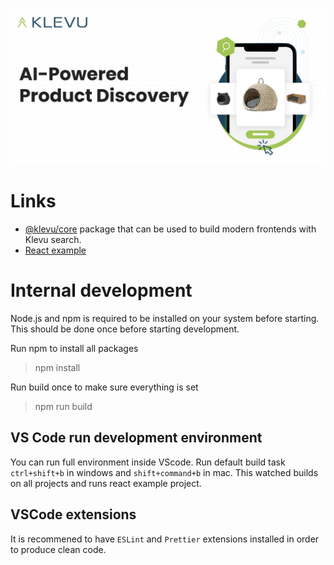![Klevu](images/klevu_header.jpg?raw=true "Klevu")

# Links

- [@klevu/core](packages/klevu-core/README.md) package that can be used to build modern frontends with Klevu search.
- [React example](examples/react/)

# Internal development

Node.js and npm is required to be installed on your system before starting. This should be done once before starting development.

Run npm to install all packages

> npm install

Run build once to make sure everything is set

> npm run build

## VS Code run development environment

You can run full environment inside VScode. Run default build task `ctrl+shift+b` in windows and `shift+command+b` in mac. This watched builds on all projects and runs react example project.

## VSCode extensions

It is recommened to have `ESLint` and `Prettier` extensions installed in order to produce clean code.
